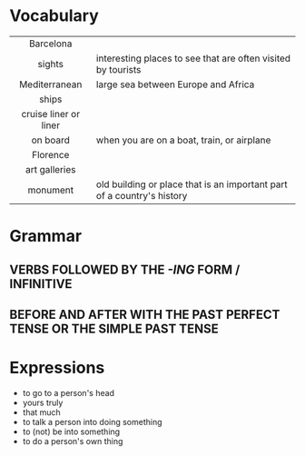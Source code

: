 # Vocabulary
|||
|:---:|---|
|Barcelona||
|sights|interesting places to see that are often visited by tourists|
|Mediterranean|large sea between Europe and Africa|
|ships||
|cruise liner or liner||
|on board|when you are on a boat, train, or airplane|
|Florence||
|art galleries||
|monument|old building or place that is an important part of a country's history|


# Grammar
## VERBS FOLLOWED BY THE *-ING* FORM / INFINITIVE

## BEFORE AND AFTER WITH THE PAST PERFECT TENSE OR THE SIMPLE PAST TENSE


# Expressions
- to go to a person's head
- yours truly
- that much
- to talk a person into doing something
- to (not) be into something
- to do a person's own thing